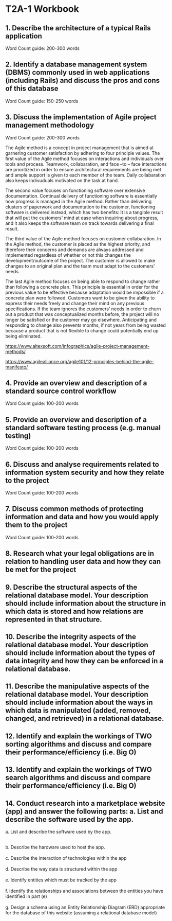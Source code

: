# T2A-1 Workbook
## 1. Describe the architecture of a typical Rails application
Word Count guide: 200-300 words

## 2. Identify a database management system (DBMS) commonly used in web applications (including Rails) and discuss the pros and cons of this database	
Word Count guide: 150-250 words


## 3. Discuss the implementation of Agile project management methodology	
Word Count guide: 200-300 words <br>

The Agile method is a concept in project management that is aimed at garnering customer satisfaction by adhering to four principle values. The first value of the Agile method focuses on interactions and individuals over tools and process. Teamwork, collabaration, and face –to – face interactions are prioritized in order to ensure architectural requirements are being met and ample support is given to each member of the team. Daily collabaration also keeps indivuduals motivated on the task at hand.  

 

The second value focuses on functioning software over extensive documentation. Continual delivery of functioning software is essentially how progress is managed in the Agile method. Rather than delivering clusters of paperwork and documentation to the customer, functioning software is delivered instead, which has two benefits: It is a tangible result that will put the customers’ mind at ease when inquiring about progress, and it also keeps the software team on track towards delivering a final result.   

 

The third value of the Agile method focuses on customer collabaration. In the Agile method, the customer is placed as the highest priority, and therefore their concerns and demands are always addressed and implemented regardless of whether or not this changes the development/outcome of the project. The customer is allowed to make changes to an original plan and the team must adapt to the customers’ needs.  

 

The last Agile method focuses on being able to respond to change rather than following a concrete plan. This principle is essential in order for the previous value to be effective because adaptation would be impossible if a concrete plan were followed. Customers want to be given the ability to express their needs freely and change their mind on any previous specifications. If the team ignores the customers’ needs in order to churn out a product that was conceptualized months before, the project will no longer be satisfied or the customer may go elsewhere. Anticipating and responding to change also prevents months, if not years from being wasted because a product that is not flexible to change could potentially end up being eliminated.  

https://www.altexsoft.com/infographics/agile-project-management-methods/ 

https://www.agilealliance.org/agile101/12-principles-behind-the-agile-manifesto/ 

 

 


## 4. Provide an overview and description of a standard source control workflow	
Word Count guide: 100-200 words

## 5. Provide an overview and description of a standard software testing process (e.g. manual testing)
Word Count guide: 100-200 words


## 6. Discuss and analyse requirements related to information system security and how they relate to the project	
Word Count guide: 100-200 words



## 7. Discuss common methods of protecting information and data and how you would apply them to the project		
Word Count guide: 100-200 words


## 8. Research what your legal obligations are in relation to handling user data and how they can be met for the project	

## 9. Describe the structural aspects of the relational database model. Your description should include information about the structure in which data is stored and how relations are represented in that structure.	

## 10. Describe the integrity aspects of the relational database model. Your description should include information about the types of data integrity and how they can be enforced in a relational database.

## 11. Describe the manipulative aspects of the relational database model. Your description should include information about the ways in which data is manipulated (added, removed, changed, and retrieved) in a relational database.	

## 12. Identify and explain the workings of TWO sorting algorithms and discuss and compare their performance/efficiency (i.e. Big O)

## 13. Identify and explain the workings of TWO search algorithms and discuss and compare their performance/efficiency (i.e. Big O)

## 14. Conduct research into a marketplace website (app) and answer the following parts:  a. List and describe the software used by the app.
  a. List and describe the software used by the app.
  <br> <br>

  b. Describe the hardware used to host the app.
   <br> <br>
  c. Describe the interaction of technologies within the app <br> <br>
  d. Describe the way data is structured within the app <br> <br>
  e. Identify entities which must be tracked by the app <br> <br>
  f. Identify the relationships and associations between the entities you have identified in part (e) <br>  <br>
  g. Design a schema using an Entity Relationship Diagram (ERD) appropriate for the database of this website (assuming a relational database model)

